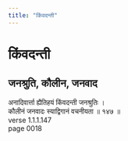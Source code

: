 ```yaml
---
title: "किंवदन्ती"
---
```


# किंवदन्ती
## जनश्रुति, कौलीन, जनवाद
अनादिवार्त्ता ह्यैतिहयं किंवदन्ती जनश्रुतिः ।<br />कौलीनं जनवादः स्याद्विगानं वचनीयता ॥ १४७ ॥<br />verse 1.1.1.147<br />page 0018

